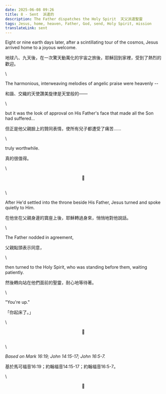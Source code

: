 ```yaml
---
date: 2025-06-08 09:26
title: 8 - Sent  派遣的
description: The Father dispatches the Holy Spirit  天父派遣聖靈
tags: Jesus, home, heaven, Father, God, send, Holy Spirit, mission
translateLink: sent
---
```

 
Eight or nine earth days later, after a scintillating tour of the cosmos, Jesus arrived home to a joyous welcome.

地球八、九天後，在一次驚天動萬化的宇宙之旅後，耶穌回到家裡，受到了熱烈的歡迎。

\

The harmonious, interweaving melodies of angelic praise were heavenly --

和諧、交織的天使讚美旋律是天堂般的——

\

but it was the look of approval on His Father's face that made all the Son had suffered...

但正是他父親臉上的贊同表情，使所有兒子都遭受了痛苦......

\

truly worthwhile.

真的很值得。

\

<center>💠</center>

\
\

After He'd settled into the throne beside His Father, Jesus turned and spoke quietly to Him.

在他坐在父親身邊的寶座上後，耶穌轉過身來，悄悄地對他說話。

\

The Father nodded in agreement, 

父親點頭表示同意，

\

then turned to the Holy Spirit, who was standing before them, waiting patiently.

然後轉向站在他們面前的聖靈，耐心地等待著。

\

"You're up."

「你起床了。」

\

<center>💠</center>

\
\

*Based on Mark 16:19; John 14:15-17; John 16:5-7.*

基於馬可福音16:19；約翰福音14:15-17；約翰福音16:5-7。

\

<center>💠</center>